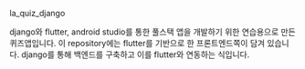 la_quiz_django

django와 flutter, android studio를 통한 풀스택 앱을 개발하기 위한 연습용으로 만든 퀴즈앱입니다.
이 repository에는 flutter를 기반으로 한 프론트엔드쪽이 담겨 있습니다. django를 통해 백엔드를 구축하고 이를 flutter와 연동하는 식입니다.
